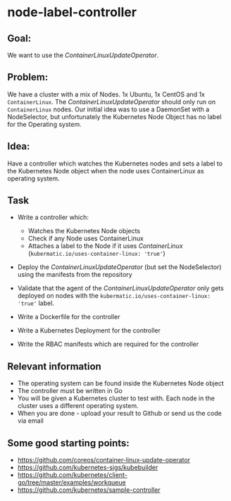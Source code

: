 # node-label-controller

## Goal:
We want to use the *ContainerLinuxUpdateOperator*.

## Problem:
We have a cluster with a mix of Nodes. 1x Ubuntu, 1x CentOS and 1x `ContainerLinux`.
The *ContainerLinuxUpdateOperator* should only run on `ContainerLinux` nodes.
Our initial idea was to use a DaemonSet with a NodeSelector, but unfortunately the Kubernetes Node
Object has no label for the Operating system.

## Idea:
Have a controller which watches the Kubernetes nodes and sets a label to the Kubernetes Node object when the node uses ContainerLinux as operating system.

## Task
- Write a controller which:
    - Watches the Kubernetes Node objects
    - Check if any Node uses ContainerLinux
    - Attaches a label to the Node if it uses _ContainerLinux_ (`kubermatic.io/uses-container-linux: 'true'`)

- Deploy the *ContainerLinuxUpdateOperator* (but set the NodeSelector) using the manifests from the repository
- Validate that the agent of the *ContainerLinuxUpdateOperator* only gets deployed on nodes with the `kubermatic.io/uses-container-linux: 'true'` label.
- Write a Dockerfile for the controller
- Write a Kubernetes Deployment for the controller
- Write the RBAC manifests which are required for the controller

## Relevant information
- The operating system can be found inside the Kubernetes Node object
- The controller must be written in Go
- You will be given a Kubernetes cluster to test with. Each node in the cluster uses a different operating system.
- When you are done - upload your result to Github or send us the code via email

## Some good starting points:
- https://github.com/coreos/container-linux-update-operator
- https://github.com/kubernetes-sigs/kubebuilder
- https://github.com/kubernetes/client-go/tree/master/examples/workqueue
- https://github.com/kubernetes/sample-controller

